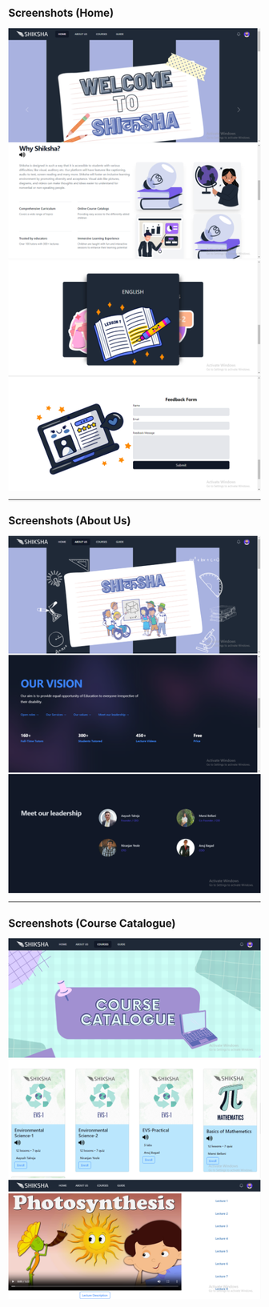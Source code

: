 ## Screenshots (Home)
<img src = "src/images/ss/ss1.png" />
<img src = "src/images/ss/ss2.png" />
<img src = "src/images/ss/ss3.png" />
<img src = "src/images/ss/ss4.png" />

<hr>

## Screenshots (About Us)
<img src = "src/images/ss/ss5.png" />
<img src = "src/images/ss/ss6.png" />
<img src = "src/images/ss/ss7.png" />

<hr>

## Screenshots (Course Catalogue)
<img src = "src/images/ss/ss8.png" />
<img src = "src/images/ss/ss9.png" />
<img src = "src/images/ss/ss10.png" />
